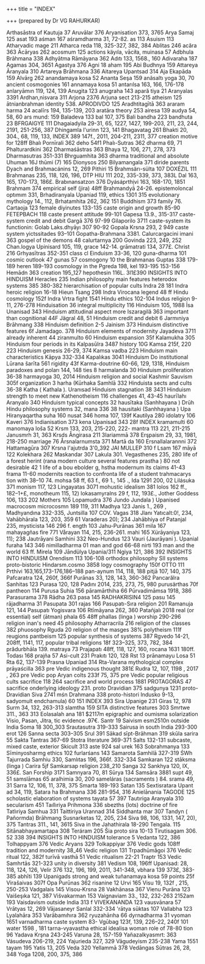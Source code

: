 +++
title = "INDEX"

+++
(prepared by Dr VG RAHURKAR)
 
Arthasāstra of Kautuja 37 Aruvālar 376 Aryanisation 373, 3765 Arya Samaj 125 asat 193 aśman 167 aśramdharma 31, 72-82. as 113 Asuism 113 Atharvadic mage 211 Atharca reda 118, 325-327, 382, 
384 
Ablitas 246 acăra 363 Ācāryas 262 acosmum 125 actions käyıla, vāciła, muinasa 57 Adbhula Brāhmana 338 Adhyātma Rāmāyana 362 Adıtı 133, 1568., 160 Adivaraha 187 Agamas 304, 3651 Agastya 376 Agni 18 aham 195 
Abi Budhnya 159 Attareya Āranyala 310 Artareya Brāhmana 336 Aitareya Upantsad 314 Aja Ekapāda 159 Alvārg 262 anandamaya kosa 52 Ananta Seşa 159 anãsaltı yoga 30, 70 ancient cosmogonies 161 annamaya kosa 51 antarılsa 163, 166, 176-178 anlaryāmın 119, 124, 139 Anugita 123 anugraha 143 apară tiya 21 Aranyalas 3391 Ardhan,nisvara 311 Arjona 2376 Arjuna sect 213-215 
atheism 125 ātnianbrahman identity 538. APRODIVDO 125 Aradhtitagītā 363 araram harma 24 acalīrs 194, 135-139, 203 aratāra theory 253 airesa 139 audya 54, 58, 60 ars mund: 159 Baladeva 133 bal 107, 375 Bali bandha 223 bandhuta 23 BFRGAIGYE 111 Dhagaiadyila 29-31, 65, 1227, 
1427, 199-203, 211, 23, 244, 
2191, 251-256, 387 Dhingamla l'urinn 123, 141 Bhagavatag 261 Bhakti 20, 304., 68, 119, 133, 
INDEX 
389 
147f., 2011, 204-211, 2311, 377 creation motive for 128ff Bhalı Pornīrali 362 
deho 54f1 Phalı-Sutras 362 
dharma 69, 71 Phalturardkini 362 
Dharmaśāstras 363 Bhaya 12, 106, 271, 278, 373 Dharmasutras 351-331 Bhrguamhita 363 
dharma traditional and absolute Uhuman 16J thūmi (7) 165 
Dionysos 250 Bilyamangala 371 
diride parents Dyach and Brahmacánins 12, 269 
Pithiri 15 Brahmsärı-sülta 107 
DOXÉZIL 111 Brahmanas 235, 118, 126, 196, DTP HIU 111 
202, 335-339, 373, 383L 
Dal 163, 165, 170-173, 186£. Brabınansatzon 376 
Dyásáprthịvi 163, 168-170, 1851 Brahmam 374 
empirical self (jira) 48ff Brahmandyā 24-26. 
epistemoloncal optımım 331, Brhadiranyala Upaniad 119, ethics 1301 
315 
evolutionary mythology 14., 112, Brhatamhita 262, 362 
151 Buddhism 373 
family 76. Cartaoja 123 
female diyinutes 133-135 caste origin and growth 85-90 FETEPBACH 118 caste present attitude 99-101 Gapesa 13.9., 315-317 caste-system credit and debit Gargā 376 
97-99 
Gilaporilo 3711 caste-system its functionin: Golab Laks.dhyāyı 307 
90-92 
Gopala Krsna 293, 2 949 caste system yictssitades 93–101 Gopatha-Brahmana 3381. Calurcargacini imani 363 gospel of the demons 48 calurtarnya 200 
Govinda 223, 249, 252 Chan.logya Upinisard 105, 119, grace 142-14. 
grāmatrati 134, 377£. Christ 216 
Grhyasītras 352-351 class cl Einduism 33-36, 120 guna-dharma 101 cosmic outlook 47 
gunas 57 cosmogony 10 the Brahmanas Guptas 338 
179-189 
heren 189-193 cosmology in the Pgreda 198, kel 193-195 
153-156 
Hemādn 363 creation 195_127 
hepothesin 116L. 
3I1£390 
INSIGHTS INTO HINDUISM 
Heracles 235 
Indian philosophy main features heterodox systems 385 
380-382 hierarchisation of popular cults Indra 28 
181 
Indra heroic religion 16-18 Hieun Tsang 298 
Indra Virocana legend 48 ff Hindu cosmology 152f 
Indra Vrtra fight 1541 Hindu ethics 102-104 
Indus religion 9-11, 276-278 Hinduisation 36 
integral multiplicity 116 Hinduism 105, 1988 
Īsa Unanisad 343 Hinduism attitudinal aspect more Iszaragilă 363 
important than cognitional 44F Jägral 48, 51 Hinduism credit and debit 6 Jarmıniya Brāhmang 338 Hinduism definition 2-5 Jainism 373 Hinduism distinctive features 6f Jamadago. 378 Hinduism elements of modernity Jayadeva 3711 
already inherent 44 
ziranmulto 60 Hinduism expansion 35f Kalamukha 305 Hinduism four periods in its Kalpasūlra 3487 
history 10G 
Kamsa 215f, 220 223 Hinduism genesis 26-29, 374 Kamsa vadba 223 Hinduism main characteristics Kāpya 332-334 
Kapalıkas 3041 Hinduism Do institutional Lūrana šarīta 561 
rigidity 43f 
Karma-doutrine 60-66, 129, 1318, Hinduism paradoxes and poları 144, 148 
ties 8 
harmalanda 30 Hinduism proliferation 36-38 harmayoga 30, 2014 Hinduism religion and social Kashmir Sauvism 305f 
organization 3 
harha (Kūrhaka Samhlā 332 Hinduista sects and cults 36-38 Katha ( Kathala ). Uranısad Hinduism stagnation 38 
3431 Hinduism strength to meet new Kathenotheism 116 
challenges 41, 43-45 
haurīlahı Aranyalo 340 Hinduism typical concepts 32 hausītaka (Sanhhayana ) Drūh Hindu philosophy systems 32, mana 336 
38 
hausitaki (Sanhhayana ) Upa Hiranyaqartha suha 160 
nusat 346 homa 107, 139f 
Kautilya 280 idolatry 106 
Kaveri 376 Indianisation 373 
kena Upanisad 343 
28f 
INDEX 
kramamulti 60 
manomaya loša 52 Krsm 133, 203, 215-220, 222- mantra 113 
221, 211-215 
Janusmrh 31, 363 Krsds Ångirasa 211 
3Iariammā 378 Erşpaism 29, 33, 1981, 218-250 marriage 76 Årsnalarnumsta 371 
Martā da 160 Ersnallalarannni 372 
Hattamagūra 307 Krsna l'ajutrda 3'0_392 JAI MULLEP 310 f Lsam 167 
māyā 122 Kolekhara 262 
Maskandar 307 Lakula 301. 
Vegasthenes 235, 280 life of a forest herint (rana modern culture several features 
prastha ) 80 
not desirable 42 1 life of a bou ebolder g, hstha modernum its claims 41-43 
frama 11-60 
modernits reaction to confronta life of a student trahmacarys tion with 38–10 
74. 
mohsa 58 ff, 63 f., 69 1., 145 ., Ida 1291 
200, 02 Lilásuka 371 
monism 117, 123 Lingayatas 3071 
mohustic idealism 381 lolos 162 ff., 182–1+£, 
monotheum 115, 12) lokasamyralns 29 f, 112, 193£., Jother Goddess 106, 133 
202 
Mothers 105 Lopamudra 376 
Jundo Jundala ) Upanised macrocosm microcosmn 189 
119, 311 Madhya 123 
Janis 1., 269 , Madhyandına 332-335, 
Juntsilla 107 COV. Vagas 318 
Jlanı Yatıcalt:0!, 234, Vahābhārala 123, 203, 359 61 Varaderas 20); 234 Jahābhiya of Patanjal 235, mysticista 146 
296 f. 
ength 103 Jahu-Purānas 361 
mila 167 mahayagñas fire 771 
Vårayan 114, 215, 236-261. mahi 165 
Xürāyaniya 123, 11); 238 Jautrāyani Samhini 332 
Neo-Hundus 123 Vauri (Jaurāyani ). Upanial furaha 143 
346 
nimilladharma 01 man and god 66-68 
nirti 193 man and the world 63 ff. 
Mirela 109 Jāndülya Upania/311 
Ngiya 121, 386 
392 
INSIGHTS INTO HINDUISM 
Orendism 113 
106-108 orthodox philosophy SII systems proto-bistoric Hindarsm.cosmo 
3858 
logy cosmography 150f OTTO 111 
Prthivi 163,165,173-176,186–188 pan-aynum 114, 118, 188 pitjā 107, 140, 375 Pafcaratra 124, 260f, 366f Purānas 33, 128, 143, 360-362 Pancarălra Sanhitas 123 Purasa 120, 128 Padını 2014, 235, 273, 75, 980 purusärthas 70f pantheon 114 
Purusa Suhia 156 pāramārthiha 66 
Pūrvadimāmsa 1918, 386 Parasurama 378 
Rādha 263 pasa 145 
RADHAKRISIN4 125 pasu 145 
rājadharma 31 Pasupata 301 
rajas 166 Pasupatı-Sıra religion 201 Ramanuja 121, 144 Pasupatı Yogisvara 106 
Rtīmāyana 262, 360 Patañjalı 2018 
real (or essential) self (ātman) phala 65 
48ff phallas (linga ) worship 290-296 religion inan's need 45 philosophy Atharracrila 216 religion of the classes 382 phuosophy Rguda 20 
religion of the masges 38% polytheism 111f 
reugions pantbeism 125 popular synthesis of systems 387 Rgvedo 14-21, 208ff, 1141, 117, popular tribal religions 18f 
323–325, 373, 782, 384 prădurbhāla 139. 
matraya 73 Prajapatı 48ff, 118, 127, 160, rocana 1631 
180ff. 
Todası 168 prajña 57 
Asi-cult 231 Prakıtı 120, 128 
Rst 13 prānamayu Losa 51 
Rta 62, 137-139 Prasna Upaniad 314 
Rta-Varana mythological complex prāyaścilla 363 pre Vedic indigenous thought 381£ Rudra 12, 107, 1198 , 2017 , 263 pre Vedic pop Aryan colts 233f 75, 375 pre Vedic popular religious cults sacrifice 118 
264 
sacrifice and world process 1881 PROTAGORAS 47 
sacrifice onderlying ideology 231. proto Dravidian 375 
sadgunya 1231 proto-Dravidian Siva 2741 
mśn Drahmana 338 proto-histori Indusko 9-13, sadyomult endchamula) 60 
151 
INDEX 
393 
Sira Upanige 231 
Giras 12, 978 Surm 34, 132, 263-313 slamtha 159 SITA distinctive features 303 Smrtwe 311., 363 
313 
Eolasalah ana 181 $2117m epigraphic and oumisma solarization Visio, Pasan, Jitra, 
tic evidence .97€. 
Santr 19 Saivism esm2510n outside India Soma 18 
300_303 
Srautasutra 319-333 Sairusa in south India 293-300 erot 126 Sanna secta 303–305 
Srul 391 Sākad sīpt-Brāhman 319 skūla sarira 55 Sakta Tantras 367-69 
Stotra literature 369-371 Salts 132-131 
subcaste, mixed caste, exterior Skicult 313 
aste 924 sal urek 163 
Sobrahmanya 133 Sīminyosharmg ethics 102 furlarśans 143 Samarota Samhilā 327-319 ŚWh Tajurrada Samhiu 330, Samlıtas 196, 366f. 
332-334 Samkaran 122 
stāksma (linga ) Carira 5jf Samkarsap religion 238_210 Sanga 32 Sankhya 120, IX, 336£. San Forship 3171 Samnyara 70, 81 
Sūrya 134 Samsāra 3881 
supt 49, 51 samslāmas 65 
aralhimia 30, 200 sameláras (sacraments ) 84. srama 49, 31 Sarra 12, 106, 11, 378, 375 Smarta 189-193 Satan 135 
Sextisratara Upant ad 34, 119, Satara ha Brahmana 336 281-954, 316 Anielānania 
TAGODE 125 scholastic elaboration of systems tayata 57 
397 
Tautıriga Aranyala 310 secularism 451 
Taıllıriya Prihmona 336 sbezths (lots) doctrine of fire Tatlıriya Samhua 331 
Taittiriya Urannad 314 Siddhanta mar 307 
Tandyn ( Pañormda) Brāhmang Susnarketas 12, 205, 234 Siva 98, 106, 1331, 147, 20), 375 Tantras 311., 141, 3615 Siva in the Jahathirala 18-290 Tengala. 115 Sitānabhayamartapa 308 
Teráram 205 Šia proto sira 10-13 
Tirutisagam 306. 
52 
338 
394 
INSIGHTS INTO HINDUISM 
tolerance 5 
Vedanta 122, 386 Tolhappyam 376 
Vedic Aryans 329 Tolkappiyar 376 
Vedic gods 108ff tradition and modernity 38_46 Vedic religion 131 Trpadhūmăgoi 376 
Vedic ritual 122, 382f turīvā vasthā 51 
Vedic ritualism 22-21 Traptr 153 
Vedic Samhrtās 321-323 unity in diversity 381 
Vedism 108, 196ff Upanisad: 28, 118, 124, 126, Velir 376 
132, 196, 199, 2011, 341-348, vbhara 139 373£, 383-385 
abhīti 139 Upanigads strong and weak tuñanamaya kosa 59 
points 25f 
Virašaivas 307f Opa Purūnas 362 
risanine 12 Urvi 165 
Visu 19, 132f , 215, 250-253 Vadgalais 145 
Visou-Krsna 28 Vakhānasa 367 
Vienu Purāna 123 Vaišeşıka 121, 387 
Višvakarman 153 Vaignaviam 33., 132, 232-263 2152am 193 Vaisdavism outside India 313 f VIVEKANANDA 123 vausvānara 57 
Vrātyas 12, 269 Vājasaneyr Sanlal 332-334 'rātya sūktas 107 Vallabha 123 
Lyalahāra 353 Varābamıhıra 362 
ryuzahārıha 66 dyrnadharma 31 
vyoman 1651 varnadharma caste system 83- Vgūbag 123f, 139, 226–22, 240f 
101 
water 1598 , 181 tarna-vyavastha ethical idealisa woman role of 78-80 
tion 96 
Yadava Krşna 243-245 Varuna 28, 157-159 
Yañazalkyasmrt: 363 Vásudeva 206-219, 224 
Yajurieda 327, 329 Vāgudeyism 235-238 
Yama 1551 tayam 195 
Yatis 13, 205 Veda 320 
Yellammā 378 Vedāngas Sūtras 26, 28, 348 Yoga 1208, 200, 375, 386